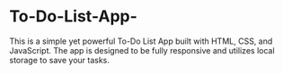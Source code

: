 # To-Do-List-App-
This is a simple yet powerful To-Do List App built with HTML, CSS, and JavaScript. The app is designed to be fully responsive and utilizes local storage to save your tasks.
